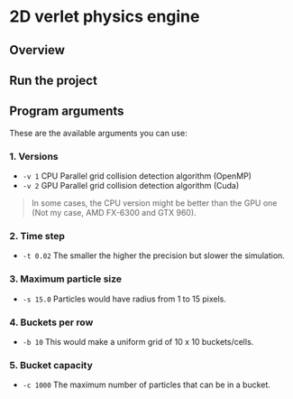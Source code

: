 # 2D verlet physics engine
## Overview

## Run the project


## Program arguments
These are the available arguments you can use:
### 1. Versions
- `-v 1` CPU Parallel grid collision detection algorithm (OpenMP)
- `-v 2` GPU Parallel grid collision detection algorithm (Cuda)
  
>In some cases, the CPU version might be better than the GPU one (Not my case, AMD FX-6300 and GTX 960).
### 2. Time step
- `-t 0.02` The smaller the higher the precision but slower the simulation. 
### 3. Maximum particle size
- `-s 15.0` Particles would have radius from 1 to 15 pixels.
### 4. Buckets per row
- `-b 10` This would make a uniform grid of 10 x 10 buckets/cells.
### 5. Bucket capacity
- `-c 1000` The maximum number of particles that can be in a bucket.
